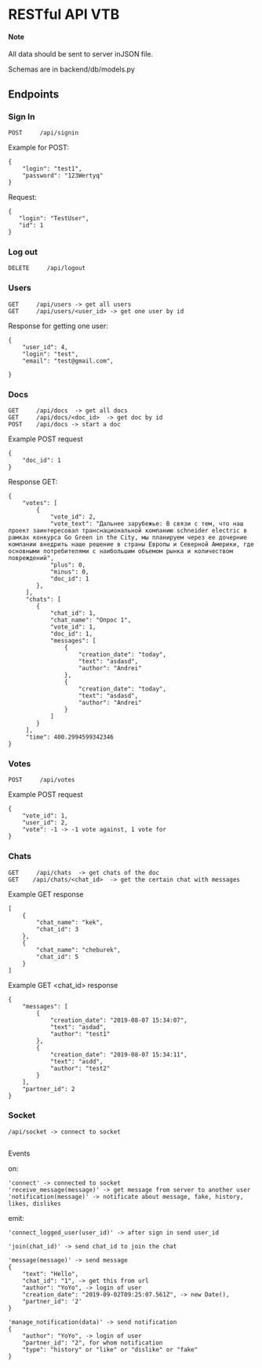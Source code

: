 # RESTful API VTB

#### Note
All data should be sent to server inJSON file.

Schemas are in backend/db/models.py

## Endpoints

 
 ### Sign In
```
POST     /api/signin
```
Example for POST:
```
{
    "login": "test1",
    "password": "123Wertyq"
}
 ```
 
Request:
 ```
{
    "login": "TestUser",
    "id": 1
}
 ```

 ### Log out
```
DELETE     /api/logout
```

### Users

```
GET     /api/users -> get all users
GET     /api/users/<user_id> -> get one user by id
```

Response for getting one user:
```
{
    "user_id": 4,
    "login": "test",
    "email": "test@gmail.com",
   
}

```
### Docs
```
GET     /api/docs  -> get all docs
GET     /api/docs/<doc_id>  -> get doc by id
POST    /api/docs -> start a doc
```
Example POST request
```
{
	"doc_id": 1
}
```

Response GET:
```
{
    "votes": [
        {
            "vote_id": 2,
            "vote_text": "Дальнее зарубежье: В связи с тем, что наш проект заинтересовал транснациональной компанию schneider electric в рамках конкурса Go Green in the City, мы планируем через ее дочерние компании внедрить наше решение в страны Европы и Северной Америки, где основными потребителями с наибольшим объемом рынка и количеством повреждений",
            "plus": 0,
            "minus": 0,
            "doc_id": 1
        },
     ],
     "chats": [
        {
            "chat_id": 1,
            "chat_name": "Опрос 1",
            "vote_id": 1,
            "doc_id": 1,
            "messages": [
                {
                    "creation_date": "today",
                    "text": "asdasd",
                    "author": "Andrei"
                },
                {
                    "creation_date": "today",
                    "text": "asdasd",
                    "author": "Andrei"
                }
            ]
        }
     ],
     "time": 400.2994599342346
}

```
### Votes
```
POST     /api/votes
```
Example POST request
```
{
	"vote_id": 1,
	"user_id": 2,
	"vote": -1 -> -1 vote against, 1 vote for
}
```

### Chats

```
GET     /api/chats  -> get chats of the doc
GET    /api/chats/<chat_id>  -> get the certain chat with messages
```
Example GET response
```
[
    {
        "chat_name": "kek",
        "chat_id": 3
    },
    {
        "chat_name": "cheburek",
        "chat_id": 5
    }
]
```

Example GET <chat_id>  response
```
{
    "messages": [
        {
            "creation_date": "2019-08-07 15:34:07",
            "text": "asdad",
            "author": "test1"
        },
        {
            "creation_date": "2019-08-07 15:34:11",
            "text": "asdd",
            "author": "test2"
        }
    ],
    "partner_id": 2
}
```

### Socket

```
/api/socket -> connect to socket
    
```
Events

on:

```
'connect' -> connected to socket
'receive_message(message)' -> get message from server to another user
'notification(message)' -> notificate about message, fake, history, likes, dislikes

```

emit:

```
'connect_logged_user(user_id)' -> after sign in send user_id
```

```
'join(chat_id)' -> send chat_id to join the chat
```

```
'message(message)' -> send message 
{
    "text": "Hello",
    "chat_id": "1", -> get this from url
    "author": "YoYo", -> login of user
    "creation_date": "2019-09-02T09:25:07.561Z", -> new Date(),
    "partner_id": '2'
}
```

```
'manage_notification(data)' -> send notification 
{
    "author": "YoYo", -> login of user
    "partner_id": "2", for whom notification
    "type": "history" or "like" or "dislike" or "fake"
}
```


